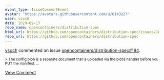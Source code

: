 ```yaml
---
event_type: IssueCommentEvent
avatar: "https://avatars.githubusercontent.com/u/814322?"
user: vsoch
date: 2020-09-17
repo_name: opencontainers/distribution-spec
html_url: https://github.com/opencontainers/distribution-spec/issues/184
repo_url: https://github.com/opencontainers/distribution-spec
---
```


<a href='https://github.com/vsoch' target='_blank'>vsoch</a> commented on issue <a href='https://github.com/opencontainers/distribution-spec/issues/184' target='_blank'>opencontainers/distribution-spec#184</a>.

<small>> The config blob is a separate document that is uploaded via the blobs handler before you PUT the manifest....</small>

<a href='https://github.com/opencontainers/distribution-spec/issues/184' target='_blank'>View Comment</a>